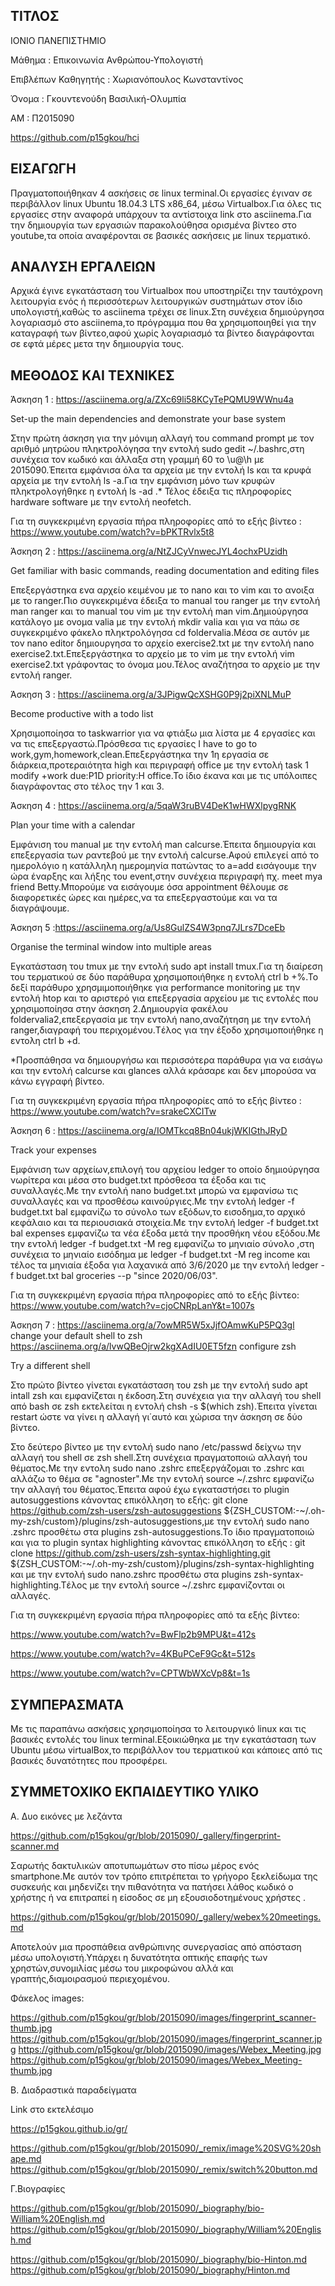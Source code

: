 ## ΤΙΤΛΟΣ

ΙΟΝΙΟ ΠΑΝΕΠΙΣΤΗΜΙΟ

Μάθημα : Eπικοινωνία Ανθρώπου-Υπολογιστή

Επιβλέπων Καθηγητής : Χωριανόπουλος Κωνσταντίνος

Όνομα : Γκουντενούδη Βασιλική-Ολυμπία

ΑΜ : Π2015090

https://github.com/p15gkou/hci

## ΕΙΣΑΓΩΓΗ

Πραγματοποιήθηκαν 4 ασκήσεις σε linux terminal.Οι εργασίες έγιναν σε περιβάλλον linux Ubuntu 18.04.3 LTS x86_64, μέσω Virtualbox.Για όλες τις εργασίες στην αναφορά υπάρχουν τα αντίστοιχα link στο asciinema.Για την δημιουργία των εργασιών παρακολούθησα ορισμένα βίντεο στο youtube,τα οποία αναφέρονται σε βασικές ασκήσεις με linux τερματικό.

## ΑΝΑΛΥΣΗ ΕΡΓΑΛΕΙΩΝ

Αρχικά έγινε εγκατάσταση του Virtualbox που υποστηρίζει την ταυτόχρονη λειτουργία ενός ή περισσότερων λειτουργικών συστημάτων στον ίδιο υπολογιστή,καθώς το asciinema τρέχει σε linux.Στη συνέχεια δημιούργησα λογαριασμό στο asciinema,το πρόγραμμα που θα χρησιμοποιηθεί για την καταγραφή των βίντεο,αφού χωρίς λογαριασμό τα βίντεο διαγράφονται σε εφτά μέρες μετα την δημιουργία τους.
 
## ΜΕΘΟΔΟΣ ΚΑΙ ΤΕΧΝΙΚΕΣ

Άσκηση 1 : https://asciinema.org/a/ZXc69li58KCyTePQMU9WWnu4a

Set-up the main dependencies and demonstrate your base system

Στην πρώτη άσκηση για την μόνιμη αλλαγή του command prompt με τον αριθμό μητρώου πληκτρολόγησα την εντολή sudo gedit ~/.bashrc,στη συνέχεια τον κωδικό και άλλαξα στη γραμμή 60 το \u@\h με 2015090.Έπειτα εμφάνισα όλα τα αρχεία με την εντολή ls και τα κρυφά αρχεία με την εντολή ls -a.Για την εμφάνιση μόνο των κρυφών πληκτρολογήθηκε η εντολή ls -ad .* Τέλος έδειξα τις πληροφορίες hardware software με την εντολή neofetch.

Για τη συγκεκριμένη εργασία πήρα πληροφορίες από το εξής βίντεο : https://www.youtube.com/watch?v=bPKTRvlx5t8

Άσκηση 2 : https://asciinema.org/a/NtZJCyVnwecJYL4ochxPUzidh

Get familiar with basic commands, reading documentation and editing files

Επεξεργάστηκα ενα αρχείο κειμένου με το nano και το vim και το ανοιξα με το ranger.Πιο συγκεκριμένα έδειξα το manual του ranger με την εντολή man ranger και το manual του vim με την εντολή man vim.Δημιούργησα κατάλογο με ονομα valia με την εντολή mkdir valia και για να πάω σε συγκεκριμένο φάκελο πληκτρολόγησα cd foldervalia.Μέσα σε αυτόν με τον nano editor δημιουργησα το αρχείο exercise2.txt με την εντολή nano exercise2.txt.Επεξεργάστηκα το αρχείο με το vim με την εντολή vim exercise2.txt γράφοντας το όνομα μου.Τέλος αναζήτησα το αρχείο με την εντολή ranger.

Άσκηση 3 : https://asciinema.org/a/3JPigwQcXSHG0P9j2piXNLMuP

Become productive with a todo list

Χρησιμοποίησα το taskwarrior για να φτιάξω μια λίστα με 4 εργασίες και να τις επεξεργαστώ.Πρόσθεσα τις εργασίες Ι have to go to work,gym,homework,clean.Eπεξεργάστηκα την 1η εργασία σε διάρκεια,προτεραιότητα high και περιγραφή office με την εντολή task 1 modify +work due:P1D priority:H office.To ίδιο έκανα και με τις υπόλοιπες διαγράφοντας στο τέλος την 1 και 3.

Άσκηση 4 : https://asciinema.org/a/5qaW3ruBV4DeK1wHWXlpygRNK

Plan your time with a calendar

Εμφάνιση του manual με την εντολή man calcurse.Έπειτα δημιουργία και επεξεργασία των ραντεβού με την εντολή calcurse.Αφού επιλεγεί από το ημερολόγιο η κατάλληλη ημερομηνία πατώντας το a=add εισάγουμε την ώρα έναρξης και λήξης του event,στην συνέχεια περιγραφή πχ. meet mya friend Betty.Μπορούμε να εισάγουμε όσα appointment θέλουμε σε διαφορετικές ώρες και ημέρες,να τα επεξεργαστούμε και να τα διαγράψουμε.

Άσκηση 5 :https://asciinema.org/a/Us8GulZS4W3pnq7JLrs7DceEb

Organise the terminal window into multiple areas

Εγκατάσταση του tmux με την εντολή sudo apt install tmux.Για τη διαίρεση του τερματικού σε δύο παράθυρα χρησιμοποιήθηκε η εντολή
ctrl b +%.To δεξί παράθυρο χρησμιμοποιήθηκε για performance monitoring με την εντολή htop και το αριστερό για επεξεργασία αρχείου με τις εντολές που χρησιμοποίησα στην άσκηση 2.Δημιουργία φακέλου foldervalia2,επεξεργασία με την εντολή nano,αναζήτηση με την εντολή ranger,διαγραφή του περιχομένου.Tέλος για την έξοδο χρησιμοποιήθηκε η εντολη ctrl b +d.

*Προσπάθησα να δημιουργήσω και περισσότερα παράθυρα για να εισάγω και την εντολή calcurse και glances αλλά κράσαρε και δεν μπορούσα να κάνω εγγραφή βίντεο.

Για τη συγκεκριμένη εργασία πήρα πληροφορίες από το εξής βίντεο : https://www.youtube.com/watch?v=srakeCXCITw

Άσκηση 6 : https://asciinema.org/a/IOMTkcq8Bn04ukjWKIGthJRyD

Track your expenses

Εμφάνιση των αρχείων,επιλογή του αρχείου ledger το οποίο δημιούργησα νωρίτερα και μέσα στo budget.txt πρόσθεσα τα έξοδα και τις συναλλαγές.Με την εντολή nano budget.txt μπορώ να εμφανίσω τις συναλλαγές και να προσθέσω καινούργιες.Με την εντολή ledger -f budget.txt bal εμφανίζω το σύνολο των εξόδων,το εισοδημα,το αρχικό κεφάλαιο και τα περιουσιακά στοιχεία.Με την εντολή ledger -f budget.txt bal expenses εμφανίζω τα νέα έξοδα μετά την προσθήκη νέου εξόδου.Με την εντολή ledger -f budget.txt -M reg εμφανίζω το μηνιαίο σύνολο ,στη συνέχεια το μηνιαίο εισόδημα  με ledger -f budget.txt -M reg income και τέλος τα μηνιαία έξοδα για λαχανικά από 3/6/2020 με την εντολή
ledger -f budget.txt bal groceries --p "since 2020/06/03".

Για τη συγκεκριμένη εργασία πήρα πληροφορίες από το εξής βίντεο: https://www.youtube.com/watch?v=cjoCNRpLanY&t=1007s

Άσκηση 7 : https://asciinema.org/a/7owMR5W5xJjfOAmwKuP5PQ3gl change your default shell to zsh
           https://asciinema.org/a/lvwQBeOjrw2kgXAdIU0ET5fzn configure zsh
           
Try a different shell

Στο πρώτο βίντεο γίνεται εγκατάσταση του zsh με την εντολή sudo apt intall zsh και εμφανίζεται η έκδοση.Στη συνέχεια για την αλλαγή του shell από bash σε zsh εκτελείται η εντολή chsh -s $(which zsh).Έπειτα γίνεται restart ώστε να γίνει η αλλαγή γι΄αυτό και χώρισα την άσκηση σε δύο βίντεο.

Στο δεύτερο βίντεο με την εντολή sudo nano /etc/passwd δείχνω την αλλαγή του shell σε zsh shell.Στη συνέχεια πραγματοποιώ αλλαγή του θέματος.Με την εντολη sudo nano .zshrc επεξεργάζομαι το .zshrc και αλλάζω το θέμα σε "agnoster".Με την εντολή source ~/.zshrc εμφανίζω την αλλαγή του θέματος.Έπειτα αφού έχω εγκαταστήσει το plugin autosuggestions κάνοντας επικόλληση το εξής: git clone https://github.com/zsh-users/zsh-autosuggestions ${ZSH_CUSTOM:-~/.oh-my-zsh/custom}/plugins/zsh-autosuggestions,με την εντολή sudo nano .zshrc προσθέτω στα plugins zsh-autosuggestions.To ίδιο πραγματοποιώ και για το plugin syntax highlighting κάνοντας επικόλληση το εξής : git clone https://github.com/zsh-users/zsh-syntax-highlighting.git ${ZSH_CUSTOM:-~/.oh-my-zsh/custom}/plugins/zsh-syntax-highlighting και με την εντολή sudo nano.zshrc προσθέτω στα plugins zsh-syntax-highlighting.Tέλος με την εντολή  source ~/.zshrc εμφανίζονται οι αλλαγές.

Για τη συγκεκριμένη εργασία πήρα πληροφορίες από τα εξής βίντεο:

https://www.youtube.com/watch?v=BwFlp2b9MPU&t=412s

https://www.youtube.com/watch?v=4KBuPCeF9Gc&t=512s 

https://www.youtube.com/watch?v=CPTWbWXcVp8&t=1s

## ΣΥΜΠΕΡΑΣΜΑΤΑ

Mε τις παραπάνω ασκήσεις χρησιμοποίησα το λειτουργικό linux και τις βασικές εντολές του linux terminal.Εξοικιώθηκα με την εγκατάσταση των Ubuntu μέσω virtualBox,το περιβάλλον του τερματικού και κάποιες από τις βασικές δυνατότητες που προσφέρει.

## ΣΥΜΜΕΤΟΧΙΚΟ ΕΚΠΑΙΔΕΥΤΙΚΟ ΥΛΙΚΟ

Α. Δυο εικόνες με λεζάντα

https://github.com/p15gkou/gr/blob/2015090/_gallery/fingerprint-scanner.md

Σαρωτής δακτυλικών αποτυπωμάτων στο πίσω μέρος ενός smartphone.Mε αυτόν τον τρόπο επιτρέπεται το γρήγορο ξεκλείδωμα της συσκευής και μηδενίζει την πιθανότητα να πατήσει λάθος κωδικό ο χρήστης ή να επιτραπεί η είσοδος σε μη εξουσιοδοτημένους χρήστες .

https://github.com/p15gkou/gr/blob/2015090/_gallery/webex%20meetings.md

Aποτελούν μια προσπάθεια ανθρώπινης συνεργασίας από απόσταση μέσω υπολογιστή.Υπάρχει η δυνατότητα οπτικής επαφής των χρηστών,συνομιλίας μέσω του μικροφώνου αλλά και γραπτής,διαμοιρασμού περιεχομένου.

 Φάκελος images:

https://github.com/p15gkou/gr/blob/2015090/images/fingerprint_scanner-thumb.jpg
https://github.com/p15gkou/gr/blob/2015090/images/fingerprint_scanner.jpg
https://github.com/p15gkou/gr/blob/2015090/images/Webex_Meeting.jpg
https://github.com/p15gkou/gr/blob/2015090/images/Webex_Meeting-thumb.jpg

B. Διαδραστικά παραδείγματα 

Link στο εκτελέσιμο 

https://p15gkou.github.io/gr/

https://github.com/p15gkou/gr/blob/2015090/_remix/image%20SVG%20shape.md
https://github.com/p15gkou/gr/blob/2015090/_remix/switch%20button.md

Γ.Βιογραφίες

https://github.com/p15gkou/gr/blob/2015090/_biography/bio-William%20English.md
https://github.com/p15gkou/gr/blob/2015090/_biography/William%20English.md

https://github.com/p15gkou/gr/blob/2015090/_biography/bio-Hinton.md
https://github.com/p15gkou/gr/blob/2015090/_biography/Hinton.md

